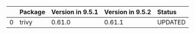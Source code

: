 <!-- markdown-link-check-disable -->

|    | Package   | Version in 9.5.1   | Version in 9.5.2   | Status   |
|---:|:----------|:-------------------|:-------------------|:---------|
|  0 | trivy     | 0.61.0             | 0.61.1             | UPDATED  |